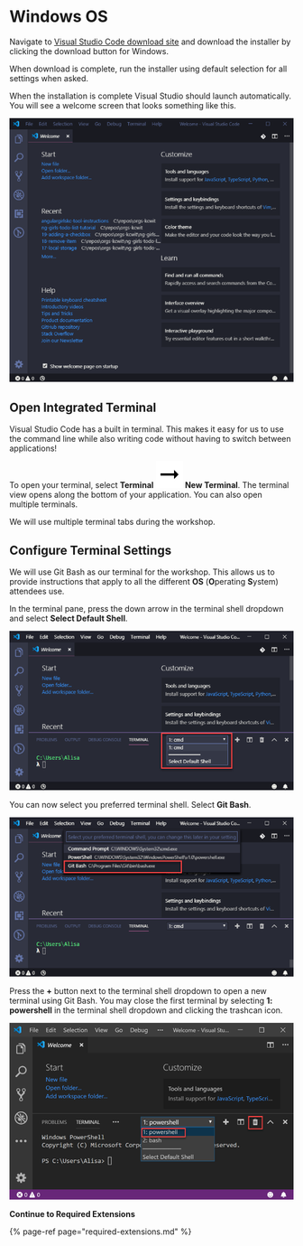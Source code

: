 # Windows OS

Navigate to [Visual Studio Code download site](https://code.visualstudio.com/download) and download the installer by clicking the download button for Windows.

When download is complete, run the installer using default selection for all settings when asked. 

When the installation is complete Visual Studio should launch automatically. You will see a welcome screen that looks something like this.

![](../.gitbook/assets/vs-code-welcome.png)


## Open Integrated Terminal

Visual Studio Code has a built in terminal. This makes it easy for us to use the command line while also writing code without having to switch between applications!

To open your terminal, select **Terminal** ![](../.gitbook/assets/arrow-right.svg) **New Terminal**. The terminal view opens along the bottom of your application. You can also open multiple terminals.

We will use multiple terminal tabs during the workshop.


## Configure Terminal Settings

We will use Git Bash as our terminal for the workshop. This allows us to provide instructions that apply to all the different **OS** \(**O**perating **S**ystem\) attendees use.

In the terminal pane, press the down arrow in the terminal shell dropdown and select **Select Default Shell**.

![Set default shell in VS Code Windows](../.gitbook/assets/vs-code-select-default-shell.png)

You can now select you preferred terminal shell. Select **Git Bash**.

![Select Git Bash in VS Code Windows](../.gitbook/assets/vs-code-select-git-bash.png)

Press the **+** button next to the terminal shell dropdown to open a new terminal using Git Bash. You may close the first terminal by selecting **1: powershell** in the terminal shell dropdown and clicking the trashcan icon.

![Remove a shell](../.gitbook/assets/powershell-vs-code.png)

**Continue to Required Extensions**

{% page-ref page="required-extensions.md" %}
